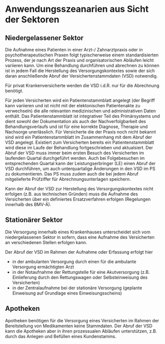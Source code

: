 # Anwendungsszeanarien aus Sicht der Sektoren

## Niedergelassener Sektor

Die Aufnahme eines Patienten in einer Arzt-/ Zahnarztpraxis oder in psychotherapeutischen Praxen folgt typischerweise einem standardisierten Prozess, der je nach Art der Praxis und organisatorischen Abläufen leicht variieren kann. Um eine Behandlung durchführen und abrechnen zu können ist in jedem Fall die Herstellung des Versorgungskontextes sowie der sich daran anschließende Abruf der Versichertenstammdaten (VSD) notwendig.

Für privat Krankenversicherte werden die VSD i.d.R. nur für die Abrechnung benötigt.

Für jeden Versicherten wird ein Patientenstammblatt angelegt (der Begriff kann variieren und ist nicht mit der elektonischen Patientenakte zu verwechseln) die alle relevanten medizinischen und administrativen Daten enthält. Das Patientenstammblatt ist integrativer Teil des Primärsystems und dient sowohl der Dokumentation als auch der Nachverfolgbarkeit des Behandlungsverlaufs und ist für eine korrekte Diagnose, Therapie und Nachsorge unerlässlich.
Für Versicherte die der Praxis noch nicht bekannt sind wird ein Patientenstammblatt im Zusammenhang mit dem Abruf der VSD angelegt.
Existiert zum Versicherten bereits ein Patientenstammblatt wird diese im Laufe der Behandlung fortgeschrieben und aktualsiert.
Der Abruf der VSD muss immer beim ersten Besuch des Versicherten im laufenden Quartal durchgeführt werden. Auch bei Folgebesuchen im entsprechenden Quartal kann der Leistungserbringer (LE) einen Abruf der VSD durchführen, um auch unterquartalige Änderungen in den VSD im PS zu dokumentieren.
Das PS muss zudem auch die bei jedem Abruf mitgelieferte Prüfziffer für Abrechnungsunterlagen speichern. 

Kann der Abruf der VSD zur Herstellung des Versorgungskontextes nicht erfolgen (z.B. aus technischen Gründen) muss die Aufnahme des Versicherten über ein definiertes Ersatzverfahren erfolgen (Regelungen innerhalb des BMV-Ä).


## Stationärer Sektor

Die Versorgung innerhalb eines Krankenhauses unterscheidet sich vom niedergelassenen Sektor in sofern, dass eine Aufnahme des Versicherten an verschiedenen Stellen erfolgen kann. 

Der Abruf der VSD im Rahmen der Aufnahme oder Erfassung erfolgt hier
- in der ambulanten Versorgung durch einen für die ambulante Versorgung ermächtigten Arzt
- in der Notaufnahme der Rettungstelle für eine Akutversorgung (z.B. Einlieferung durch den Rettungswagen oder Selbsteinweisung des Versicherten)
- in der Zentralaufnahme bei der stationäre Versorgung (geplante Einweisung auf Grundlage eines Einweisungsscheins)
  


## Apotheken

Apotheken benötigen für die Versorgung eines Versicherten im Rahmen der Bereitstellung von Medikamenten keine Stammdaten. Der Abruf der VSD kann die Apotheken aber in ihren prozessualen Abläufen unterstützen, z.B. durch das Anlegen und Befüllen eines Kundenstamms.  
